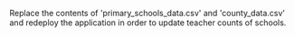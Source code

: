 Replace the contents of 'primary_schools_data.csv' and 'county_data.csv' and redeploy the application in order to update teacher counts of schools.